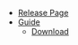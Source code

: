 
- [Release Page](https://hadoop.apache.org/releases.html)
- [Guide](https://hadoop.apache.org/docs/stable/hadoop-project-dist/hadoop-common/SingleCluster.html)
  - [Download](http://www.apache.org/dyn/closer.cgi/hadoop/common/)

